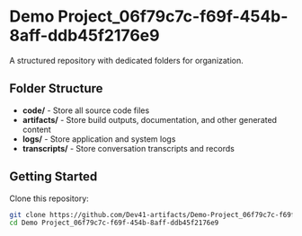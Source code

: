 # Demo Project_06f79c7c-f69f-454b-8aff-ddb45f2176e9
A structured repository with dedicated folders for organization.

## Folder Structure

- **code/** - Store all source code files
- **artifacts/** - Store build outputs, documentation, and other generated content
- **logs/** - Store application and system logs
- **transcripts/** - Store conversation transcripts and records

## Getting Started

Clone this repository:
```bash
git clone https://github.com/Dev41-artifacts/Demo-Project_06f79c7c-f69f-454b-8aff-ddb45f2176e9
cd Demo Project_06f79c7c-f69f-454b-8aff-ddb45f2176e9
```
